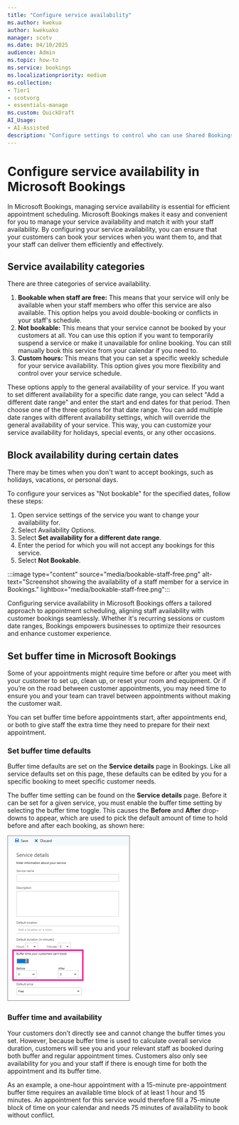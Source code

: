 ```yaml
---
title: "Configure service availability"
ms.author: kwekua
author: kwekuako
manager: scotv
ms.date: 04/10/2025
audience: Admin
ms.topic: how-to
ms.service: bookings
ms.localizationpriority: medium
ms.collection:
- Tier1
- scotvorg
- essentials-manage
ms.custom: QuickDraft
AI_Usage:  
- AI-Assisted
description: "Configure settings to control who can use Shared Bookings."
---
```


# Configure service availability in Microsoft Bookings

In Microsoft Bookings, managing service availability is essential for efficient appointment scheduling. Microsoft Bookings makes it easy and convenient for you to manage your service availability and match it with your staff availability. By configuring your service availability, you can ensure that your customers can book your services when you want them to, and that your staff can deliver them efficiently and effectively.

## Service availability categories

There are three categories of service availability.

1. **Bookable when staff are free:** This means that your service will only be available when your staff members who offer this service are also available. This option helps you avoid double-booking or conflicts in your staff's schedule.
2. **Not bookable:** This means that your service cannot be booked by your customers at all. You can use this option if you want to temporarily suspend a service or make it unavailable for online booking. You can still manually book this service from your calendar if you need to.
3. **Custom hours:** This means that you can set a specific weekly schedule for your service availability. This option gives you more flexibility and control over your service schedule.

These options apply to the general availability of your service. If you want to set different availability for a specific date range, you can select "Add a different date range" and enter the start and end dates for that period. Then choose one of the three options for that date range. You can add multiple date ranges with different availability settings, which will override the general availability of your service. This way, you can customize your service availability for holidays, special events, or any other occasions.

## Block availability during certain dates

There may be times when you don't want to accept bookings, such as holidays, vacations, or personal days.

To configure your services as "Not bookable" for the specified dates, follow these steps:

1. Open service settings of the service you want to change your availability for.
2. Select Availability Options.
3. Select **Set availability for a different date range**.
4. Enter the period for which you will not accept any bookings for this service.
5. Select **Not Bookable**.

:::image type="content" source="media/bookable-staff-free.png" alt-text="Screenshot showing the availability of a staff member for a service in Bookings." lightbox="media/bookable-staff-free.png":::

Configuring service availability in Microsoft Bookings offers a tailored approach to appointment scheduling, aligning staff availability with customer bookings seamlessly. Whether it's recurring sessions or custom date ranges, Bookings empowers businesses to optimize their resources and enhance customer experience.

## Set buffer time in Microsoft Bookings

Some of your appointments might require time before or after you meet with your customer to set up, clean up, or reset your room and equipment. Or if you’re on the road between customer appointments, you may need time to ensure you and your team can travel between appointments without making the customer wait.

You can set buffer time before appointments start, after appointments end, or both to give staff the extra time they need to prepare for their next appointment.

### Set buffer time defaults

Buffer time defaults are set on the **Service details** page in Bookings. Like all service defaults set on this page, these defaults can be edited by you for a specific booking to meet specific customer needs.

The buffer time setting can be found on the **Service details** page. Before it can be set for a given service, you must enable the buffer time setting by selecting the buffer time toggle. This causes the **Before** and **After** drop-downs to appear, which are used to pick the default amount of time to hold before and after each booking, as shown here:

   ![Image of Bookings with buffer time enabled.](../media/bookings-buffertime.png)

### Buffer time and availability

Your customers don’t directly see and cannot change the buffer times you set. However, because buffer time is used to calculate overall service duration, customers will see you and your relevant staff as booked during both buffer and regular appointment times. Customers also only see availability for you and your staff if there is enough time for both the appointment and its buffer time.

As an example, a one-hour appointment with a 15-minute pre-appointment buffer time requires an available time block of at least 1 hour and 15 minutes. An appointment for this service would therefore fill a 75-minute block of time on your calendar and needs 75 minutes of availability to book without conflict.
